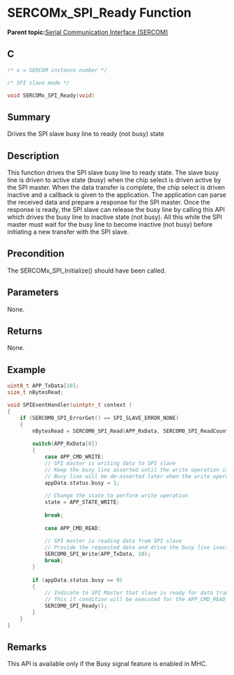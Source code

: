 # SERCOMx\_SPI\_Ready Function

**Parent topic:**[Serial Communication Interface \(SERCOM\)](GUID-76AE7205-E3EF-4EE6-AC28-5153E3565982.md)

## C

```c
/* x = SERCOM instance number */

/* SPI slave mode */

void SERCOMx_SPI_Ready(void)
```

## Summary

Drives the SPI slave busy line to ready \(not busy\) state

## Description

This function drives the SPI slave busy line to ready state. The slave busy line is driven to active state \(busy\) when the chip select is driven active by the SPI master. When the data transfer is complete, the chip select is driven inactive and a callback is given to the application. The application can parse the received data and prepare a response for the SPI master. Once the response is ready, the SPI slave can release the busy line by calling this API which drives the busy line to inactive state \(not busy\). All this while the SPI master must wait for the busy line to become inactive \(not busy\) before initiating a new transfer with the SPI slave.

## Precondition

The SERCOMx\_SPI\_Initialize\(\) should have been called.

## Parameters

None.

## Returns

None.

## Example

```c
uint8_t APP_TxData[10];
size_t nBytesRead;

void SPIEventHandler(uintptr_t context )
{
    if (SERCOM0_SPI_ErrorGet() == SPI_SLAVE_ERROR_NONE)
    {
        nBytesRead = SERCOM0_SPI_Read(APP_RxData, SERCOM0_SPI_ReadCountGet());
        
        switch(APP_RxData[0])
        {
            case APP_CMD_WRITE:
            // SPI master is writing data to SPI slave
            // Keep the busy line asserted until the write operation is complete
            // Busy line will be de-asserted later when the write operation is complete
            appData.status.busy = 1;
            
            // Change the state to perform write operation
            state = APP_STATE_WRITE;
            
            break;
            
            case APP_CMD_READ:
            
            // SPI master is reading data from SPI slave
            // Provide the requested data and drive the busy line inactive
            SERCOM0_SPI_Write(APP_TxData, 10);
            break;
        }
        
        if (appData.status.busy == 0)
        {
            // Indicate to SPI Master that slave is ready for data transfer
            // This if condition will be executed for the APP_CMD_READ case.
            SERCOM0_SPI_Ready();
        }
    }
}
```

## Remarks

This API is available only if the Busy signal feature is enabled in MHC.

